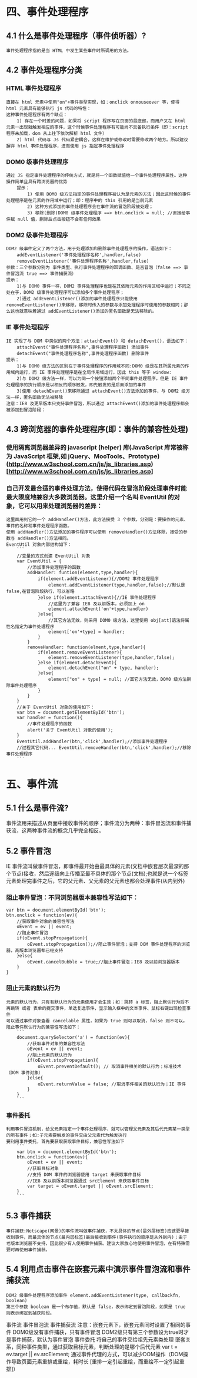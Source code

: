 # 四、事件处理程序
## 4.1 什么是事件处理程序（事件侦听器）?
    事件处理程序指的是当 HTML 中发生某些事件时所调用的方法。
## 4.2 事件处理程序分类
### HTML 事件处理程序
    直接在 html 元素中使用"on"+事件类型实现，如：onclick onmouseover 等，使得 html 元素具有能够执行 js 代码的特性：
    这种事件处理程序有两个缺点：
        1) 存在一个时差的问题，如果将 script 程序写在页面的最底部，而用户又在 html 元素一出现就触发相应的事件，这个时候事件处理程序有可能尚不具备执行条件（即：script 程序未加载，dom 从上往下依次解析 html 文件）
        2) html 代码与 Js 代码紧密耦合，这样在维护或修改时需要修改两个地方。所以建议摒弃 html 事件处理程序，进而使用 js 指定事件处理程序
### DOM0 级事件处理程序
    通过 JS 指定事件处理程序的传统方式，就是将一个函数赋值给一个事件处理程序属性。这种操作简单且具有跨浏览器的优势
        提示：
            1) 使用 DOM0 级方法指定的事件处理程序被认为是元素的方法；因此这时候的事件处理程序是在元素的作用域中运行；即：程序中的 this 引用的是当前元素
            2) 这种方式添加的事件处理程序会在事件流的冒泡阶段被处理；
            3) 移除(删除)DOM0 级事件处理程序 ==> btn.onclick = null; //直接给事件赋 null 值，删除后点击按钮不会有任何效果
### DOM2 级事件处理程序
    DOM2 级事件定义了两个方法，用于处理添加和删除事件处理程序的操作，语法如下：
        addEventListener('事件处理程序名称',handler,false)
        removeEventListener('事件处理程序名称',handler,false)
    参数：三个参数分别为 事件类型、执行事件处理程序的回调函数、是否冒泡（false ==> 事件冒泡流 true ==> 事件捕获流）
    提示：
        1)与 DOM0 事件一样，DOM2 事件处理程序也是在其依附元素的作用区域中运行；不同之处在于，DOM2 级事件处理程序可以添加多个事件处理程序；
        2)通过 addEventListener()添加的事件处理程序只能使用 removeEventListener()来移除，移除时传入的参数与添加处理程序时使用的参数相同；那么这也就意味着通过 addEventListener()添加的匿名函数是无法移除的。
### IE 事件处理程序
    IE 实现了与 DOM 中类似的两个方法：attachEvent() 和 detachEvent()，语法如下：
        attachEvent("事件处理程序名称",事件处理程序函数) 添加事件
        detachEvent("事件处理程序名称",事件处理程序函数) 删除事件
    提示：
        1)与 DOM0 级方法的区别在于事件处理程序的作用域不同:DOM0 级是在其所属元素的作用域内运行，而 IE 事件处理程序是在全局作用域运行，因此 this 等于 window:
        2)与 DOM2 级方法一样，可以为同一个按钮添加两个不同事件处理程序，但是 IE 事件处理程序的执行顺序是以相反的顺序触发，即先触发的是后面添加的事件
        3)使用 detachEvent()来移除通过 attachEvent()方法添加的事件，与 DOM2 级方法一样，匿名函数无法被移除
    注意：IE8 及更早版本只支持事件冒泡，所以通过 attachEvent()添加的事件处理程序都会被添加到冒泡阶段：
## 4.3 跨浏览器的事件处理程序(即：事件的兼容性处理)
### 使用隔离浏览器差异的 javascript (helper) 库(JavaScript 库常被称为 JavaScript 框架,如 jQuery、MooTools、Prototype) (http://www.w3school.com.cn/js/js_libraries.asp)[http://www.w3school.com.cn/js/js_libraries.asp]
### 自己开发最合适的事件处理方法，使得代码在冒泡阶段处理事件时能最大限度地兼容大多数浏览器。这里介绍一个名叫 EventUtil 的对象，它可以用来处理浏览器的差异：
    这里面用到它的一个 addHandler()方法，此方法接受 3 个参数，分别是：要操作的元素、事件的名称和事件处理程序函数。
    使用 addHandler()方法添加的事件程序可以使用 removeHandler()方法移除，接受的参数与 addHandler()方法相同。
    EventUtil 对象内部结构如下：
        ```
        //变量的方式创建 EventUtil 对象
        var EventUtil = {
            //添加事件处理程序的函数
            addHandler: funtion(element,type,handler){
                if(element.addEventListener){//DOM2 事件处理程序
                    element.addEventListener(type,handler,false);//默认是 false,在冒泡阶段执行，可以省略
                }else if(element.attachEvent){//IE 事件处理程序
                    //这里为了兼容 IE8 及以前版本，必须加上 on
                    element.attachEvent('on'+type,handler)
                }else{
                    //其它方法无效，则采用 DOM0 级方法，这里使用 obj[att]语法将属性名指定为事件处理程序
                    element['on'+type] = handler;
                }
            }
            removeHandler: function(elment,type,handler){
                if(element.removeEventListener){
                    element.removeEventListener(type,handler,false);
                }else if(element.detachEvent){
                    element.detachEvent("on" + type, handler);
                }else{
                    element["on" + type] = null; //其它方法无效，DOM0 级方法删除事件处理程序
                }
            }
        }
        //关于 EventUtil 对象的使用如下：
        var btn = document.getElementById('btn');
        var handler = function(){
            //事件处理程序的函数
            alert('关于 EventUtil 对象的使用');
        }
        EventUtil.addHandler(btn,'click',handler);//添加事件处理程序
        //过程其它代码... EventUtil.removeHandler(btn,'click',handler);//移除事件处理程序
        ```
# 五、事件流
## 5.1 什么是事件流?
事件流用来描述从页面中接收事件的顺序；事件流分为两种：事件冒泡流和事件捕获流，这两种事件流的概念几乎完全相反。
## 5.2 事件冒泡
IE 事件流叫做事件冒泡，即事件最开始由最具体的元素(文档中嵌套层次最深的那个节点)接收，然后逐级向上传播至最不具体的那个节点(文档);也就是说一个标签元素处理完事件之后，它的父元素、父元素的父元素也都会处理事件(从内到外)
### 阻止事件冒泡：不同浏览器版本兼容性写法如下：
```
var btn = document.elementById('btn');
btn.onclick = function(ev){
    //获取事件对象的兼容性写法
    oEvent = ev || event;
    //阻止事件冒泡
    if(oEvent.stopPropagation){
        oEvent.stopPropagation();//阻止事件冒泡；支持 DOM 事件处理程序的浏览器，高版本浏览器都已经支持
    }else{
        oEvent.cancelBubble = true;//阻止事件冒泡；IE8 及以前浏览器版本
    }
}
```
### 阻止元素的默认行为
    元素的默认行为，只有有默认行为的元素使用才会生效；如：跳转 a 标签，阻止默认行为后不再跳转 或者 表单的提交事件，单选复选事件，显示输入框中的文本事件、鼠标右键出现检查事件
    可以通过事件对象查看 cancelable 属性，如果为 true 则可以取消，false 则不可以。
    阻止事件默认行为的兼容性写法如下：
        ```
        document.querySelector('a') = function(ev){
            //获取事件对象的兼容性写法
            oEvent = ev || event;
            //阻止元素的默认行为
            if(oEvent.stopPropagation){
                oEvent.preventDefault(); // 取消事件相关的默认行为；标准技术（DOM 事件对象）
            }else{
                oEvent.returnValue = false; //取消事件相关的默认行为；IE 事件
            }
        }
        ```
### 事件委托
    利用事件冒泡机制，给父元素指定一个事件处理程序，就可以管理父元素及其后代元素某一类型的所有事件；如:子元素要触发的事件交由父元素代为触发执行
    要利用事件委托，首先要获取获取事件目标，兼容性写法如下
        ```
        var btn = document.elementById('btn');
        btn.onclick = function(ev){
            oEvent = ev || event;
            //获取目标对象
            //支持 DOM 事件的浏览器使用 target 来获取事件目标
            //IE8 及以前版本浏览器通过 srcElement 来获取事件目标
            var target = oEvent.target || oEvent.srcElement;
        }
        ```
## 5.3 事件捕获
    事件捕获:Netscape(网景)的事件流叫做事件捕获，不太具体的节点(最外层标签)应该更早接收到事件，而最具体的节点(最内层标签)最后接收到事件(事件执行的顺序是从外到内)；由于老版本浏览器不支持，因此很少有人使用事件捕获。建议大家放心地使用事件冒泡，在有特殊需要时再使用事件捕获。
## 5.4 利用点击事件在嵌套元素中演示事件冒泡流和事件捕获流
    DOM2 级事件处理程序添加事件 element.addEventListener(type, callbackfn, boolean)
    第三个参数 boolean 是一个布尔值，默认是 false，表示绑定到冒泡阶段，如果是 true 则表示绑定到捕获阶段。

事件流
事件冒泡流
事件捕获流
注意：嵌套元素下，嵌套元素同时设置了相同的事件
DOM0级没有事件捕获，只有事件冒泡
DOM2级只有第三个参数设为true时才是事件捕获，默认为事件冒泡
事件委托 将自己的事件交给祖先元素类处理
    嵌套关系，同种事件类型，通过获取目标元素，判断处理的是哪个后代元素
    var t = ev.target || ev.srcElement;
    通过事件代理的方式，可以减少DOM操作（DOM操作导致页面元素重排或重绘，耗时长 [重排一定引起重绘，而重绘不一定引起重排]）
